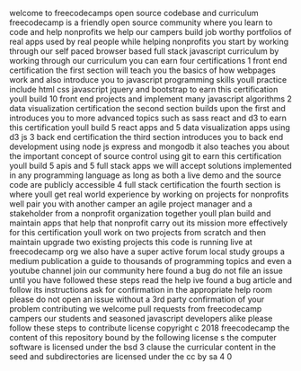 welcome to freecodecamps open source codebase and curriculum freecodecamp is a friendly open source community where you learn to code and help nonprofits we help our campers build job worthy portfolios of real apps used by real people while helping nonprofits you start by working through our self paced browser based full stack javascript curriculum by working through our curriculum you can earn four certifications 1 front end certification the first section will teach you the basics of how webpages work and also introduce you to javascript programming skills youll practice include html css javascript jquery and bootstrap to earn this certification youll build 10 front end projects and implement many javascript algorithms 2 data visualization certification the second section builds upon the first and introduces you to more advanced topics such as sass react and d3 to earn this certification youll build 5 react apps and 5 data visualization apps using d3 js 3 back end certification the third section introduces you to back end development using node js express and mongodb it also teaches you about the important concept of source control using git to earn this certification youll build 5 apis and 5 full stack apps we will accept solutions implemented in any programming language as long as both a live demo and the source code are publicly accessible 4 full stack certification the fourth section is where youll get real world experience by working on projects for nonprofits well pair you with another camper an agile project manager and a stakeholder from a nonprofit organization together youll plan build and maintain apps that help that nonprofit carry out its mission more effectively for this certification youll work on two projects from scratch and then maintain upgrade two existing projects this code is running live at freecodecamp org we also have a super active forum local study groups a medium publication a guide to thousands of programming topics and even a youtube channel join our community here found a bug do not file an issue until you have followed these steps read the help ive found a bug article and follow its instructions ask for confirmation in the appropriate help room please do not open an issue without a 3rd party confirmation of your problem contributing we welcome pull requests from freecodecamp campers our students and seasoned javascript developers alike please follow these steps to contribute license copyright c 2018 freecodecamp the content of this repository bound by the following license s the computer software is licensed under the bsd 3 clause the curricular content in the seed and subdirectories are licensed under the cc by sa 4 0